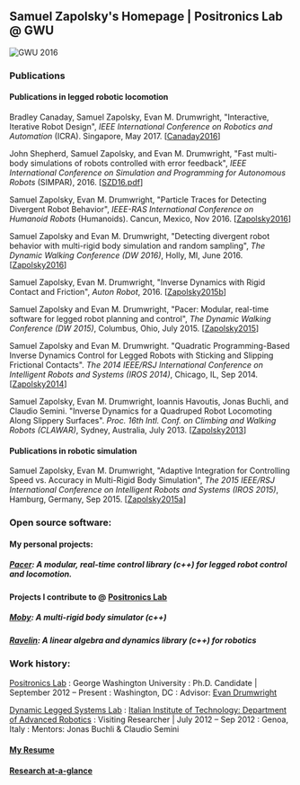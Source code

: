 ## Samuel Zapolsky's Homepage     |      Positronics Lab @ GWU
![GWU 2016](https://samzapo.github.io/images/samzapo-small.jpg)

### Publications 

#### **Publications in legged robotic locomotion**

Bradley Canaday, Samuel Zapolsky, Evan M. Drumwright, "Interactive, Iterative Robot Design", <i>IEEE International Conference on Robotics and Automation</i> (ICRA). Singapore, May 2017. [<a href="http://positronicslab.github.io/assets/pdfs/CZD16.pdf">Canaday2016</a>]

John Shepherd, Samuel Zapolsky, and Evan M. Drumwright, "Fast multi-body simulations of robots controlled with error feedback", <i>IEEE International Conference on Simulation and Programming for Autonomous Robots</i> (SIMPAR), 2016. [<a href="http://positronicslab.github.io/assets/pdfs/SZD16.pdf">SZD16.pdf</a>]

Samuel Zapolsky, Evan M. Drumwright, "Particle Traces for Detecting Divergent Robot Behavior", <i>IEEE-RAS International Conference on Humanoid Robots</i> (Humanoids). Cancun, Mexico, Nov 2016. [<a href="http://positronicslab.github.io/assets/pdfs/ZD16.pdf">Zapolsky2016</a>]

Samuel Zapolsky and  Evan M. Drumwright, "Detecting divergent robot behavior with multi-rigid body simulation and random sampling", <i>The Dynamic Walking Conference (DW 2016)</i>, Holly, MI, June 2016. [<a href="http://robotics.gwu.edu/positronics/wp-content/uploads/2016/06/Zapolsky_2016_DW.pdf">Zapolsky2016</a>]

Samuel Zapolsky, Evan M. Drumwright, "Inverse Dynamics with Rigid Contact and Friction", <i>Auton Robot</i>, 2016. [<a href="http://positronicslab.github.io/assets/pdfs/inverse-dynamics.pdf">Zapolsky2015b</a>]

Samuel Zapolsky and  Evan M. Drumwright, "Pacer: Modular, real-time software for legged robot planning and control", <i>The Dynamic Walking Conference (DW 2015)</i>, Columbus, Ohio, July 2015. [<a href="http://robotics.gwu.edu/positronics/wp-content/uploads/2014/08/Zapolsky_2015_DW.pdf">Zapolsky2015</a>]

Samuel Zapolsky and Evan M. Drumwright. "Quadratic Programming-Based Inverse Dynamics Control for Legged Robots with Sticking and Slipping Frictional Contacts". <i>The 2014 IEEE/RSJ International Conference on Intelligent Robots and Systems (IROS 2014)</i>, Chicago, IL, Sep 2014. [<a href="http://robotics.gwu.edu/positronics/wp-content/uploads/2014/09/zapolsky2014.pdf">Zapolsky2014</a>]

Samuel Zapolsky, Evan M. Drumwright, Ioannis Havoutis, Jonas Buchli, and Claudio Semini. "Inverse Dynamics for a Quadruped Robot Locomoting Along Slippery Surfaces". <i>Proc. 16th Intl. Conf. on Climbing and Walking Robots (CLAWAR)</i>, Sydney, Australia, July 2013. [<a href="http://robotics.gwu.edu/positronics/wp-content/uploads/2013/08/Zapolsky2013.pdf">Zapolsky2013</a>]

#### **Publications in robotic simulation**

Samuel Zapolsky, Evan M. Drumwright, "Adaptive Integration for Controlling Speed vs. Accuracy in Multi-Rigid Body Simulation", <i>The 2015 IEEE/RSJ International Conference on Intelligent Robots and Systems (IROS 2015)</i>, Hamburg, Germany, Sep 2015. [<a href="http://robotics.gwu.edu/positronics/wp-content/uploads/2014/08/IROS2015-Zapolsky.pdf">Zapolsky2015a</a>]

### Open source software:

#### My personal projects:

##### <a href="https://github.com/PositronicsLab/Pacer" target="_blank">Pacer</a>: A modular, real-time control library (c++) for legged robot control and locomotion.

#### Projects I contribute to @ [Positronics Lab](https://github.com/PositronicsLab)

##### <a href="http://positronicslab.github.io/Moby/" target="_blank">Moby</a>: A multi-rigid body simulator (c++)

##### <a href="https://github.com/PositronicsLab/Ravelin" target="_blank">Ravelin</a>: A linear algebra and dynamics library (c++) for robotics

### Work history:

[Positronics Lab](https://PositronicsLab.github.io)
: George Washington University
: Ph.D. Candidate | September 2012 – Present
: Washington, DC
: Advisor: [Evan Drumwright](http://edrumwri.github.io/)

[Dynamic Legged Systems Lab](https://www.iit.it/en/advr-labs/dynamic-legged-systems.html)
: [Italian Institute of Technology: Department of Advanced Robotics](https://www.iit.it/research/lines/advanced-robotics)
: Visiting Researcher | July 2012 – Sep 2012
: Genoa, Italy
: Mentors: Jonas Buchli & Claudio Semini

#### [My Resume](https://samzapo.github.io/images/samzapo-resume.pdf)

#### [Research at-a-glance](http://positronicslab.github.io/blog/robot-demos/)
